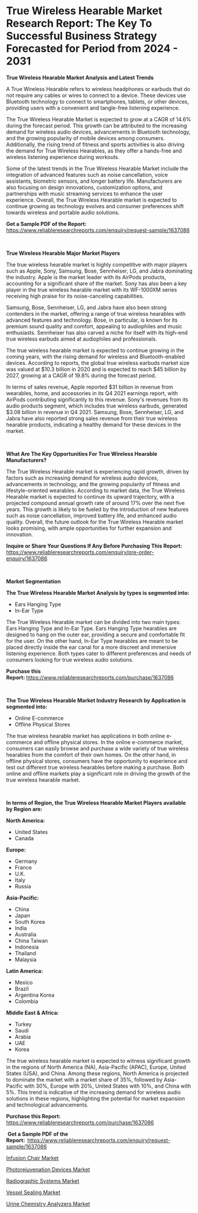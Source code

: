 <p><h1>True Wireless Hearable Market Research Report: The Key To Successful Business Strategy Forecasted for Period from 2024 - 2031</h1></p><p><strong>True Wireless Hearable Market Analysis and Latest Trends</strong></p>
<p><p>A True Wireless Hearable refers to wireless headphones or earbuds that do not require any cables or wires to connect to a device. These devices use Bluetooth technology to connect to smartphones, tablets, or other devices, providing users with a convenient and tangle-free listening experience.</p><p>The True Wireless Hearable Market is expected to grow at a CAGR of 14.6% during the forecast period. This growth can be attributed to the increasing demand for wireless audio devices, advancements in Bluetooth technology, and the growing popularity of mobile devices among consumers. Additionally, the rising trend of fitness and sports activities is also driving the demand for True Wireless Hearables, as they offer a hands-free and wireless listening experience during workouts.</p><p>Some of the latest trends in the True Wireless Hearable Market include the integration of advanced features such as noise cancellation, voice assistants, biometric sensors, and longer battery life. Manufacturers are also focusing on design innovations, customization options, and partnerships with music streaming services to enhance the user experience. Overall, the True Wireless Hearable market is expected to continue growing as technology evolves and consumer preferences shift towards wireless and portable audio solutions.</p></p>
<p><strong>Get a Sample PDF of the Report:&nbsp;</strong> <a href="https://www.reliableresearchreports.com/enquiry/request-sample/1637086">https://www.reliableresearchreports.com/enquiry/request-sample/1637086</a></p>
<p>&nbsp;</p>
<p><strong>True Wireless Hearable Major Market Players</strong></p>
<p><p>The true wireless hearable market is highly competitive with major players such as Apple, Sony, Samsung, Bose, Sennheiser, LG, and Jabra dominating the industry. Apple is the market leader with its AirPods products, accounting for a significant share of the market. Sony has also been a key player in the true wireless hearable market with its WF-1000XM series receiving high praise for its noise-canceling capabilities.</p><p>Samsung, Bose, Sennheiser, LG, and Jabra have also been strong contenders in the market, offering a range of true wireless hearables with advanced features and technology. Bose, in particular, is known for its premium sound quality and comfort, appealing to audiophiles and music enthusiasts. Sennheiser has also carved a niche for itself with its high-end true wireless earbuds aimed at audiophiles and professionals.</p><p>The true wireless hearable market is expected to continue growing in the coming years, with the rising demand for wireless and Bluetooth-enabled devices. According to reports, the global true wireless earbuds market size was valued at $10.3 billion in 2020 and is expected to reach $45 billion by 2027, growing at a CAGR of 19.8% during the forecast period.</p><p>In terms of sales revenue, Apple reported $31 billion in revenue from wearables, home, and accessories in its Q4 2021 earnings report, with AirPods contributing significantly to this revenue. Sony's revenues from its audio products segment, which includes true wireless earbuds, generated $3.08 billion in revenue in Q4 2021. Samsung, Bose, Sennheiser, LG, and Jabra have also reported strong sales revenue from their true wireless hearable products, indicating a healthy demand for these devices in the market.</p></p>
<p>&nbsp;</p>
<p><strong>What Are The Key Opportunities For True Wireless Hearable Manufacturers?</strong></p>
<p><p>The True Wireless Hearable market is experiencing rapid growth, driven by factors such as increasing demand for wireless audio devices, advancements in technology, and the growing popularity of fitness and lifestyle-oriented wearables. According to market data, the True Wireless Hearable market is expected to continue its upward trajectory, with a projected compound annual growth rate of around 17% over the next five years. This growth is likely to be fueled by the introduction of new features such as noise cancellation, improved battery life, and enhanced audio quality. Overall, the future outlook for the True Wireless Hearable market looks promising, with ample opportunities for further expansion and innovation.</p></p>
<p><strong>Inquire or Share Your Questions If Any Before Purchasing This Report:</strong> <a href="https://www.reliableresearchreports.com/enquiry/pre-order-enquiry/1637086">https://www.reliableresearchreports.com/enquiry/pre-order-enquiry/1637086</a></p>
<p>&nbsp;</p>
<p><strong>Market Segmentation</strong></p>
<p><strong>The True Wireless Hearable Market Analysis by types is segmented into:</strong></p>
<p><ul><li>Ears Hanging Type</li><li>In-Ear Type</li></ul></p>
<p><p>The True Wireless Hearable market can be divided into two main types: Ears Hanging Type and In-Ear Type. Ears Hanging Type hearables are designed to hang on the outer ear, providing a secure and comfortable fit for the user. On the other hand, In-Ear Type hearables are meant to be placed directly inside the ear canal for a more discreet and immersive listening experience. Both types cater to different preferences and needs of consumers looking for true wireless audio solutions.</p></p>
<p><strong>Purchase this Report:&nbsp;</strong><a href="https://www.reliableresearchreports.com/purchase/1637086">https://www.reliableresearchreports.com/purchase/1637086</a></p>
<p>&nbsp;</p>
<p><strong>The True Wireless Hearable Market Industry Research by Application is segmented into:</strong></p>
<p><ul><li>Online E-commerce</li><li>Offline Physical Stores</li></ul></p>
<p><p>The true wireless hearable market has applications in both online e-commerce and offline physical stores. In the online e-commerce market, consumers can easily browse and purchase a wide variety of true wireless hearables from the comfort of their own homes. On the other hand, in offline physical stores, consumers have the opportunity to experience and test out different true wireless hearables before making a purchase. Both online and offline markets play a significant role in driving the growth of the true wireless hearable market.</p></p>
<p>&nbsp;</p>
<p><strong>In terms of Region, the True Wireless Hearable Market Players available by Region are:</strong></p>
<p>
    <p> <strong> North America: </strong>
        <ul>
            <li>United States</li>
            <li>Canada</li>
        </ul>
        </p> 
    <p> <strong> Europe: </strong>
        <ul>
            <li>Germany</li>
            <li>France</li>
            <li>U.K.</li>
            <li>Italy</li>
            <li>Russia</li>
        </ul>
        </p> 
    <p> <strong> Asia-Pacific: </strong>
        <ul>
            <li>China</li>
            <li>Japan</li>
            <li>South Korea</li>
            <li>India</li>
            <li>Australia</li>
            <li>China Taiwan</li>
            <li>Indonesia</li>
            <li>Thailand</li>
            <li>Malaysia</li>
        </ul>
        </p> 
    <p> <strong> Latin America: </strong>
        <ul>
            <li>Mexico</li>
            <li>Brazil</li>
            <li>Argentina Korea</li>
            <li>Colombia</li>
        </ul>
        </p> 
    <p> <strong> Middle East & Africa: </strong>
        <ul>
            <li>Turkey</li>
            <li>Saudi</li>
            <li>Arabia</li>
            <li>UAE</li>
            <li>Korea</li>
        </ul>
    </p>
    </p>
<p><p>The true wireless hearable market is expected to witness significant growth in the regions of North America (NA), Asia-Pacific (APAC), Europe, United States (USA), and China. Among these regions, North America is projected to dominate the market with a market share of 35%, followed by Asia-Pacific with 30%, Europe with 20%, United States with 10%, and China with 5%. This trend is indicative of the increasing demand for wireless audio solutions in these regions, highlighting the potential for market expansion and technological advancements.</p></p>
<p><strong>Purchase this Report: </strong><a href="https://www.reliableresearchreports.com/purchase/1637086">https://www.reliableresearchreports.com/purchase/1637086</a></p>
<p>&nbsp;<strong>Get a Sample PDF of the Report:&nbsp;&nbsp;</strong><a href="https://www.reliableresearchreports.com/enquiry/request-sample/1637086">https://www.reliableresearchreports.com/enquiry/request-sample/1637086</a></p>
<p><strong></strong></p>
<p><p><a href="https://medium.com/@krish.reportprime/infusion-chair-market-size-reveals-the-best-marketing-channels-in-global-industry-c1021db7c9fe">Infusion Chair Market</a></p><p><a href="https://medium.com/@krish.reportprime/photorejuvenation-devices-market-insights-into-market-cagr-market-trends-and-growth-strategies-f441e0edcea2">Photorejuvenation Devices Market</a></p><p><a href="https://medium.com/@krish.reportprime/radiographic-systems-market-outlook-industry-overview-and-forecast-2024-to-2031-c6f4d4ab0195">Radiographic Systems Market</a></p><p><a href="https://medium.com/@krish.reportprime/vessel-sealing-market-share-evolution-and-market-growth-trends-2024-2031-9e6bbf6e7e4a">Vessel Sealing Market</a></p><p><a href="https://medium.com/@krish.reportprime/urine-chemistry-analyzers-market-size-reveals-the-best-marketing-channels-in-global-industry-ade48cfeca1c">Urine Chemistry Analyzers Market</a></p></p>